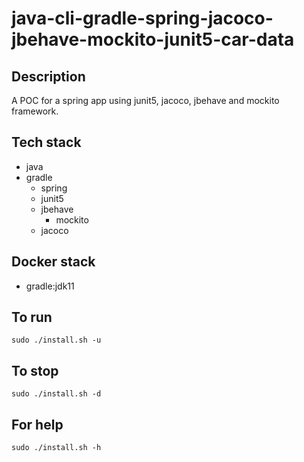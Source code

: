 # java-cli-gradle-spring-jacoco-jbehave-mockito-junit5-car-data

## Description
A POC for a spring app using junit5,
jacoco, jbehave and mockito framework.

## Tech stack
- java
- gradle
	- spring
  - junit5
  - jbehave
	- mockito
  - jacoco

## Docker stack
- gradle:jdk11

## To run
`sudo ./install.sh -u`

## To stop
`sudo ./install.sh -d`

## For help
`sudo ./install.sh -h`

